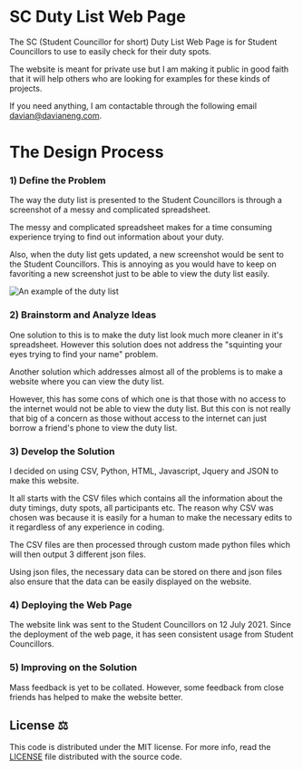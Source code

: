 ﻿# SC Duty List Web Page

The SC (Student Councillor for short) Duty List Web Page is for Student Councillors to use to easily check for their duty spots. 

The website is meant for private use but I am making it public in good faith that it will help others who are looking for examples for these kinds of projects.

If you need anything, I am contactable through the following email davian@davianeng.com.

# The Design Process
### 1) Define the Problem
The way the duty list is presented to the Student Councillors is through a screenshot of a messy and complicated spreadsheet.

The messy and complicated spreadsheet makes for a time consuming experience trying to find out information about your duty.

Also, when the duty list gets updated, a new screenshot would be sent to the Student Councillors. This is annoying as you would have to keep on favoriting a new screenshot just to be able to view the duty list easily.

![An example of the duty list](https://www.davianeng.com/images/518fba3f-5023-4804-8611-e7707614d1ec.jpg)

### 2) Brainstorm and Analyze Ideas
One solution to this is to make the duty list look much more cleaner in it's spreadsheet. However this solution does not address the "squinting your eyes trying to find your name" problem.

Another solution which addresses almost all of the problems is to make a website where you can view the duty list. 

However, this has some cons of which one is that those with no access to the internet would not be able to view the duty list. But this con is not really that big of a concern as those without access to the internet can just borrow a friend's phone to view the duty list.

### 3) Develop the Solution
I decided on using CSV, Python, HTML, Javascript, Jquery and JSON to make this website.

It all starts with the CSV files which contains all the information about the duty timings, duty spots, all participants etc. The reason why CSV was chosen was because it is easily for a human to make the necessary edits to it regardless of any experience in coding.

The CSV files are then processed through custom made python files which will then output 3 different json files.

Using json files, the necessary data can be stored on there and json files also ensure that the data can be easily displayed on the website.

### 4) Deploying the Web Page
The website link was sent to the Student Councillors on 12 July 2021. Since the deployment of the web page, it has seen consistent usage from Student Councillors.

### 5) Improving on the Solution
Mass feedback is yet to be collated. However, some feedback from close friends has helped to make the website better.

## License ⚖️
This code is distributed under the MIT license. For more info, read the [LICENSE](https://github.com/Davianlols6/SC-Duty-List/blob/main/LICENSE) file distributed with the source code.
